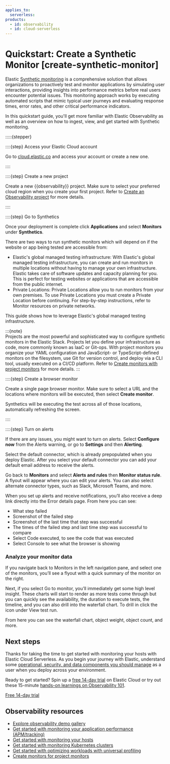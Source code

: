 ```yaml
---
applies_to:
  serverless:
products:
  - id: observability
  - id: cloud-serverless
---
```


# Quickstart: Create a Synthetic Monitor [create-synthetic-monitor]

Elastic [Synthetic monitoring](/solutions/observability/synthetics/index.md) is a comprehensive solution that allows organizations to proactively test and monitor applications by simulating user interactions, providing insights into performance metrics before real users encounter potential issues. This monitoring approach works by executing automated scripts that mimic typical user journeys and evaluating response times, error rates, and other critical performance indicators.

In this quickstart guide, you'll get more familiar with Elastic Observability as well as an overview on how to ingest, view, and get started with Synthetic monitoring.

:::::{stepper}

::::{step} Access your Elastic Cloud account

Go to [cloud.elastic.co](https://cloud.elastic.co/) and access your account or create a new one.

::::

::::{step} Create a new project

Create a new {{observability}} project. Make sure to select your preferred cloud region when you create your first project. Refer to [Create an Observability project](./create-observability-project.md) for more details. 

::::

::::{step} Go to Synthetics

Once your deployment is complete click **Applications** and select **Monitors** under **Synthetics**.

There are two ways to run synthetic monitors which will depend on if the website or app being tested are accessible from:

* Elastic's global managed testing infrastructure: With Elastic's global managed testing infrastructure, you can create and run monitors in multiple locations without having to manage your own infrastructure. Elastic takes care of software updates and capacity planning for you. This is perfect for testing websites or applications that are accessible from the public internet.  
* Private Locations: Private Locations allow you to run monitors from your own premises. To use Private Locations you must create a Private Location before continuing. For step-by-step instructions, refer to Monitor resources on private networks.

This guide shows how to leverage Elastic's global managed testing infrastructure.

:::{note}  
Projects are the most powerful and sophisticated way to configure synthetic monitors in the Elastic Stack. Projects let you define your infrastructure as code, more commonly known as IaaC or Git-ops. With project monitors you organize your YAML configuration and JavaScript- or TypeScript-defined monitors on the filesystem, use Git for version control, and deploy via a CLI tool, usually executed on a CI/CD platform. Refer to [Create monitors with project monitors](https://www.elastic.co/guide/en/observability/current/synthetics-get-started-project.html) for more details.
:::

::::{step} Create a browser monitor

Create a single page browser monitor. Make sure to select a URL and the locations where monitors will be executed, then select **Create monitor**.

Synthetics will be executing the test across all of those locations, automatically refreshing the screen.

::::

::::{step} Turn on alerts

If there are any issues, you might want to turn on alerts. Select **Configure now** from the Alerts warning, or go to **Settings** and then **Alerting**.

Select the default connector, which is already prepopulated when you deploy Elastic. After you select your default connector you can add your default email address to receive the alerts.

Go back to **Monitors** and select **Alerts and rules** then **Monitor status rule**. A flyout will appear where you can edit your alerts. You can also select alternate connector types, such as Slack, Microsoft Teams, and more.

When you set up alerts and receive notifications, you’ll also receive a deep link directly into the Error details page. From here you can see:

* What step failed  
* Screenshot of the failed step  
* Screenshot of the last time that step was successful  
* The times of the failed step and last time step was successful to compare  
* Select Code executed, to see the code that was executed  
* Select Console to see what the browser is showing

### Analyze your monitor data

If you navigate back to Monitors in the left navigation pane, and select one of the monitors, you’ll see a flyout with a quick summary of the monitor on the right.

Next, if you select Go to monitor, you’ll immediately get some high level insight. These charts will start to render as more tests come through but you can quickly see the availability, the duration to execute tests, the timeline, and you can also drill into the waterfall chart. To drill in click the icon under View test run.

From here you can see the waterfall chart, object weight, object count, and more.

## Next steps

Thanks for taking the time to get started with monitoring your hosts with Elastic Cloud Serverless. As you begin your journey with Elastic, understand some [operational, security, and data components you should manage](http://docs.google.com/cloud/shared-responsibility/#your-responsibilities) as a user when you deploy across your environment.

Ready to get started? Spin up a [free 14-day trial](https://cloud.elastic.co/registration) on Elastic Cloud or try out these 15-minute [hands-on learnings on Observability 101](http://docs.google.com/demo-gallery?solutions=observability&features=null&type=hands-on-learning).

[Free 14-day trial](https://cloud.elastic.co/registration)

## Observability resources

* [Explore observability demo gallery](http://docs.google.com/demo-gallery/?solutions=observability&features=null)  
* [Get started with monitoring your application performance (APM/tracking)](http://docs.google.com/getting-started/observability/monitor-your-application-performance)  
* [Get started with monitoring your hosts](http://docs.google.com/getting-started/observability/monitor-your-hosts)  
* [Get started with monitoring Kubernetes clusters](http://docs.google.com/getting-started/observability/monitor-kubernetes-clusters)  
* [Get started with optimizing workloads with universal profiling](http://docs.google.com/observability/universal-profiling)  
* [Create monitors for project monitors](https://www.elastic.co/guide/en/observability/current/synthetics-get-started-project.html)